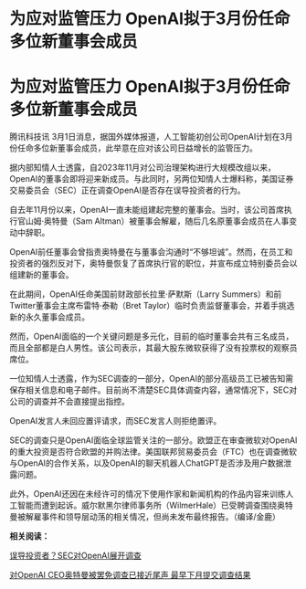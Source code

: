 # 为应对监管压力 OpenAI拟于3月份任命多位新董事会成员

# 为应对监管压力 OpenAI拟于3月份任命多位新董事会成员

腾讯科技讯 3月1日消息，据国外媒体报道，人工智能初创公司OpenAI计划在3月份任命多位新董事会成员，此举意在应对该公司日益增长的监管压力。

据内部知情人士透露，自2023年11月对公司治理架构进行大规模改组以来，OpenAI的董事会即将迎来新成员。与此同时，另两位知情人士爆料称，美国证券交易委员会（SEC）正在调查OpenAI是否存在误导投资者的行为。

自去年11月份以来，OpenAI一直未能组建起完整的董事会。当时，该公司首席执行官山姆·奥特曼（Sam
Altman）被董事会解雇，随后几名原董事会成员在人事变动中辞职。

OpenAI前任董事会曾指责奥特曼在与董事会沟通时“不够坦诚”。然而，在员工和投资者的强烈反对下，奥特曼恢复了首席执行官的职位，并宣布成立特别委员会以组建新的董事会。

在此期间，OpenAI任命美国前财政部长拉里·萨默斯（Larry Summers）和前Twitter董事会主席布雷特·泰勒（Bret
Taylor）临时负责监督董事会，并着手挑选新的永久董事会成员。

然而，OpenAI面临的一个关键问题是多元化，目前的临时董事会共有三名成员，而且全部都是白人男性。该公司表示，其最大股东微软获得了没有投票权的观察员席位。

一位知情人士透露，作为SEC调查的一部分，OpenAI的部分高级员工已被告知需保存相关信息和电子邮件。目前尚不清楚SEC具体调查内容，通常情况下，SEC对公司的调查并不会直接提出指控。

OpenAI发言人未回应置评请求，而SEC发言人则拒绝置评。

SEC的调查只是OpenAI面临全球监管关注的一部分。欧盟正在审查微软对OpenAI的重大投资是否符合欧盟的并购法律。美国联邦贸易委员会（FTC）也在调查微软与OpenAI的合作关系，以及OpenAI的聊天机器人ChatGPT是否涉及用户数据泄露问题。

此外，OpenAI还因在未经许可的情况下使用作家和新闻机构的作品内容来训练人工智能而遭到起诉。威尔默黑尔律师事务所（WilmerHale）已受聘调查围绕奥特曼被解雇事件和领导层动荡的相关情况，但尚未发布最终报告。（编译/金鹿）

**相关阅读：**

[误导投资者？SEC对OpenAI展开调查 ](https://news.qq.com/rain/a/20240229A04B5D00)

[对OpenAI CEO奥特曼被罢免调查已接近尾声
最早下月提交调查结果](https://news.qq.com/rain/a/20240229A00EXZ00)

